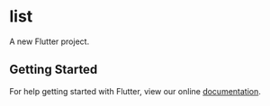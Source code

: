 # list

A new Flutter project.

## Getting Started

For help getting started with Flutter, view our online
[documentation](https://flutter.io/).
